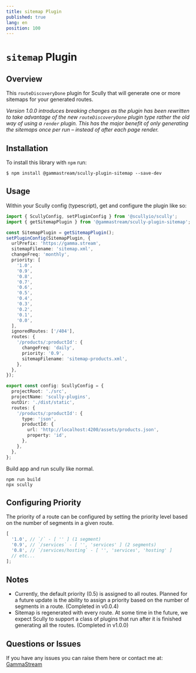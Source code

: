 ```yaml
---
title: sitemap Plugin
published: true
lang: en
position: 100
---
```


# `sitemap` Plugin

<div class="docs-link_table">
  <a class="homepage" href="https://github.com/gammastream/scully-plugins"></a>
  <a class="repository" href="https://github.com/gammastream/scully-plugins/tree/master/projects/scully-plugin-sitemap"></a>
</div>

## Overview

This `routeDiscoveryDone` plugin for Scully that will generate one or more sitemaps for your generated routes.

_Version 1.0.0 introduces breaking changes as the plugin has been rewritten to take advantage of the new `routeDiscoveryDone` plugin type rather the old way of using a `render` plugin. This has the major benefit of only generating the sitemaps once per run – instead of after each page render._

## Installation

To install this library with `npm` run:

```
$ npm install @gammastream/scully-plugin-sitemap --save-dev
```

## Usage

Within your Scully config (typescript), get and configure the plugin like so:

```typescript
import { ScullyConfig, setPluginConfig } from '@scullyio/scully';
import { getSitemapPlugin } from '@gammastream/scully-plugin-sitemap';

const SitemapPlugin = getSitemapPlugin();
setPluginConfig(SitemapPlugin, {
  urlPrefix: 'https://gamma.stream',
  sitemapFilename: 'sitemap.xml',
  changeFreq: 'monthly',
  priority: [
    '1.0',
    '0.9',
    '0.8',
    '0.7',
    '0.6',
    '0.5',
    '0.4',
    '0.3',
    '0.2',
    '0.1',
    '0.0',
  ],
  ignoredRoutes: ['/404'],
  routes: {
    '/products/:productId': {
      changeFreq: 'daily',
      priority: '0.9',
      sitemapFilename: 'sitemap-products.xml',
    },
  },
});

export const config: ScullyConfig = {
  projectRoot: './src',
  projectName: 'scully-plugins',
  outDir: './dist/static',
  routes: {
    '/products/:productId': {
      type: 'json',
      productId: {
        url: 'http://localhost:4200/assets/products.json',
        property: 'id',
      },
    },
  },
};
```

Build app and run scully like normal.

```
npm run build
npx scully
```

## Configuring Priority

The priority of a route can be configured by setting the priority level based on the number of segments in a given route.

```typescript
[
  '1.0', // `/` - [ '' ] (1 segment)
  '0.9', // `/services` - [ '', 'services' ] (2 segments)
  '0.8', // `/services/hosting` - [ '', 'services', 'hosting' ]
  // etc...
];
```

## Notes

- Currently, the default priority (0.5) is assigned to all routes. Planned for a future update is the ability to assign a priority based on the number of segments in a route. (Completed in v0.0.4)
- Sitemap is regenerated with every route. At some time in the future, we expect Scully to support a class of plugins that run after it is finished generating all the routes. (Completed in v1.0.0)

## Questions or Issues

If you have any issues you can raise them here or contact me at: [GammaStream](https://gamma.stream/)

